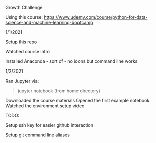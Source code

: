 Growth Challenge

Using this course: https://www.udemy.com/course/python-for-data-science-and-machine-learning-bootcamp

1/1/2021

Setup this repo

Watched course intro

Installed Anaconda - sort of - no icons but command line works

1/2/2021

Ran Jupyter via:
> jupyter notebook
(from home directory)

Downloaded the course materials
Opened the first example notebook.
Watched the environment setup video

TODO:

Setup ssh key for easier github interaction

Setup git command line aliases

